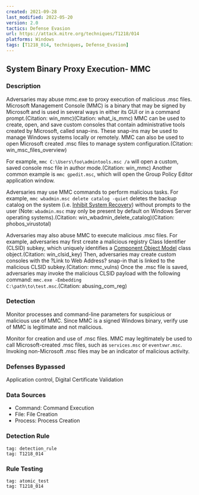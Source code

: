 ```yaml
---
created: 2021-09-28
last_modified: 2022-05-20
version: 2.0
tactics: Defense Evasion
url: https://attack.mitre.org/techniques/T1218/014
platforms: Windows
tags: [T1218_014, techniques, Defense_Evasion]
---
```


## System Binary Proxy Execution- MMC

### Description

Adversaries may abuse mmc.exe to proxy execution of malicious .msc files. Microsoft Management Console (MMC) is a binary that may be signed by Microsoft and is used in several ways in either its GUI or in a command prompt.(Citation: win_mmc)(Citation: what_is_mmc) MMC can be used to create, open, and save custom consoles that contain administrative tools created by Microsoft, called snap-ins. These snap-ins may be used to manage Windows systems locally or remotely. MMC can also be used to open Microsoft created .msc files to manage system configuration.(Citation: win_msc_files_overview)

For example, <code>mmc C:\Users\foo\admintools.msc /a</code> will open a custom, saved console msc file in author mode.(Citation: win_mmc) Another common example is <code>mmc gpedit.msc</code>, which will open the Group Policy Editor application window. 

Adversaries may use MMC commands to perform malicious tasks. For example, <code>mmc wbadmin.msc delete catalog -quiet</code> deletes the backup catalog on the system (i.e. [Inhibit System Recovery](https://attack.mitre.org/techniques/T1490)) without prompts to the user (Note: <code>wbadmin.msc</code> may only be present by default on Windows Server operating systems).(Citation: win_wbadmin_delete_catalog)(Citation: phobos_virustotal)

Adversaries may also abuse MMC to execute malicious .msc files. For example, adversaries may first create a malicious registry Class Identifier (CLSID) subkey, which uniquely identifies a [Component Object Model](https://attack.mitre.org/techniques/T1559/001) class object.(Citation: win_clsid_key) Then, adversaries may create custom consoles with the ?Link to Web Address? snap-in that is linked to the malicious CLSID subkey.(Citation: mmc_vulns) Once the .msc file is saved, adversaries may invoke the malicious CLSID payload with the following command: <code>mmc.exe -Embedding C:\path\to\test.msc</code>.(Citation: abusing_com_reg)

### Detection

Monitor processes and command-line parameters for suspicious or malicious use of MMC. Since MMC is a signed Windows binary, verify use of MMC is legitimate and not malicious. 

Monitor for creation and use of .msc files. MMC may legitimately be used to call Microsoft-created .msc files, such as <code>services.msc</code> or <code>eventvwr.msc</code>. Invoking non-Microsoft .msc files may be an indicator of malicious activity. 

### Defenses Bypassed

Application control, Digital Certificate Validation

### Data Sources

  - Command: Command Execution
  -  File: File Creation
  -  Process: Process Creation
### Detection Rule

```query
tag: detection_rule
tag: T1218_014
```

### Rule Testing

```query
tag: atomic_test
tag: T1218_014
```
